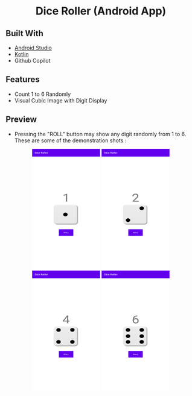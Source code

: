 <h1 align="center">Dice Roller (Android App)</h1>

## Built With
- [Android Studio](https://developer.android.com/studio)
- [Kotlin](https://developer.android.com/kotlin)
- Github Copilot

## Features
- Count 1 to 6 Randomly
- Visual Cubic Image with Digit Display


## Preview
- Pressing the "ROLL" button may show any digit randomly from 1 to 6. These are some of the demonstration shots :
<p align="center"> 
  <img src="./cube1.png" width="180" height="320"> 
  <img src="./cube2.png" width="180" height="320"> 
  <img src="./cube4.png" width="180" height="320"> 
  <img src="./cube6.png" width="180" height="320"> 
</p>
